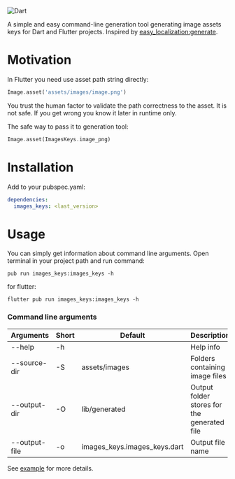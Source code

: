 ![Dart](https://github.com/DmitryVoronko/images_keys/workflows/Dart/badge.svg)

A simple and easy command-line generation tool generating image assets keys for Dart and Flutter projects. 
Inspired by [easy_localization:generate](https://github.com/aissat/easy_localization#-code-generation).

# Motivation

In Flutter you need use asset path string directly:

```dart
Image.asset('assets/images/image.png')
```

You trust the human factor to validate the path correctness to the asset. It is not safe.
If you get wrong you know it later in runtime only.

The safe way to pass it to generation tool:

```dart
Image.asset(ImagesKeys.image_png)
```

# Installation

Add to your pubspec.yaml:

```yaml
dependencies:
  images_keys: <last_version>
```

# Usage

You can simply get information about command line arguments. 
Open terminal in your project path and run command:

```cli
pub run images_keys:images_keys -h
```

for flutter:

```cli
flutter pub run images_keys:images_keys -h
```

### Command line arguments

| Arguments | Short |  Default | Description |
| ------ | ------ |  ------ | ------ |
| --help | -h |  | Help info |
| --source-dir | -S | assets/images | Folders containing image files |
| --output-dir | -O | lib/generated | Output folder stores for the generated file |
| --output-file | -o | images_keys.images_keys.dart | Output file name |

See [example](example/README.md) for more details.